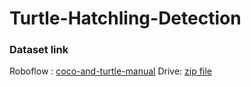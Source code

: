 # Turtle-Hatchling-Detection

### Dataset link
Roboflow : [coco-and-turtle-manual](https://universe.roboflow.com/hatchlings-xw8eh/coco-and-turtle-manual)
Drive: [zip file](https://drive.google.com/drive/folders/1PErG5Rxf0sOmbnq0KvN_xSEVs-Oo_uhp?usp=sharing)

